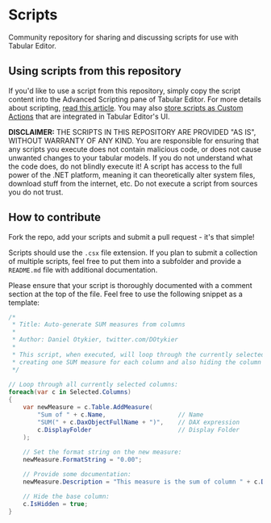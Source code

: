 # Scripts
Community repository for sharing and discussing scripts for use with Tabular Editor.

## Using scripts from this repository
If you'd like to use a script from this repository, simply copy the script content into the Advanced Scripting pane of Tabular Editor. For more details about scripting, [read this article](https://github.com/otykier/TabularEditor/wiki/Advanced-Scripting). You may also [store scripts as Custom Actions](https://github.com/otykier/TabularEditor/wiki/Custom-Actions) that are integrated in Tabular Editor's UI.

**DISCLAIMER:** THE SCRIPTS IN THIS REPOSITORY ARE PROVIDED "AS IS", WITHOUT WARRANTY OF ANY KIND. You are responsible for ensuring that any scripts you execute does not contain malicious code, or does not cause unwanted changes to your tabular models. If you do not understand what the code does, do not blindly execute it! A script has access to the full power of the .NET platform, meaning it can theoretically alter system files, download stuff from the internet, etc. Do not execute a script from sources you do not trust.

## How to contribute
Fork the repo, add your scripts and submit a pull request - it's that simple!

Scripts should use the `.csx` file extension. If you plan to submit a collection of multiple scripts, feel free to put them into a subfolder and provide a `README.md` file with additional documentation.

Please ensure that your script is thoroughly documented with a comment section at the top of the file. Feel free to use the following snippet as a template:

```csharp
/*
 * Title: Auto-generate SUM measures from columns
 * 
 * Author: Daniel Otykier, twitter.com/DOtykier
 * 
 * This script, when executed, will loop through the currently selected columns,
 * creating one SUM measure for each column and also hiding the column itself.
 */
 
// Loop through all currently selected columns:
foreach(var c in Selected.Columns)
{
    var newMeasure = c.Table.AddMeasure(
        "Sum of " + c.Name,                    // Name
        "SUM(" + c.DaxObjectFullName + ")",    // DAX expression
        c.DisplayFolder                        // Display Folder
    );
    
    // Set the format string on the new measure:
    newMeasure.FormatString = "0.00";

    // Provide some documentation:
    newMeasure.Description = "This measure is the sum of column " + c.DaxObjectFullName;

    // Hide the base column:
    c.IsHidden = true;
}
```
